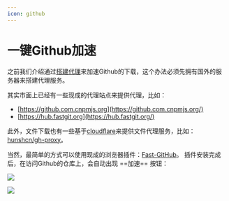 ```yaml
---
icon: github
---
```


# 一键Github加速

之前我们介绍通过[搭建代理](git-proxy.md)来加速Github的下载，这个办法必须先拥有国外的服务器来搭建代理服务。

其实市面上已经有一些现成的代理站点来提供代理，比如：

- [https://github.com.cnpmjs.org](https://github.com.cnpmjs.org/)
- [https://hub.fastgit.org](https://hub.fastgit.org/)

此外，文件下载也有一些基于[cloudflare](https://workers.cloudflare.com/)来提供文件代理服务，比如：[hunshcn/gh-proxy](https://github.com/hunshcn/gh-proxy)。

当然，最简单的方式可以使用现成的浏览器插件：[Fast-GitHub](https://fhefh2015.github.io/Fast-GitHub/)。
插件安装完成后，在访问Github的仓库上，会自动出现 ==加速== 按钮：

![](https://tva1.sinaimg.cn/large/703708dcly1gr6atv68dtj219s0sgn5c.jpg)

![](https://tva1.sinaimg.cn/large/703708dcly1gr6awh7xdnj220y13wn3x.jpg)